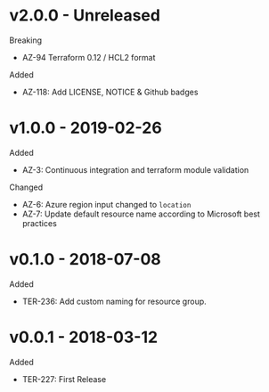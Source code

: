 # v2.0.0 - Unreleased

Breaking
  * AZ-94 Terraform 0.12 / HCL2 format

Added
  * AZ-118: Add LICENSE, NOTICE & Github badges
	  
# v1.0.0 - 2019-02-26

Added
  * AZ-3: Continuous integration and terraform module validation

Changed
  * AZ-6: Azure region input changed to `location`
  * AZ-7: Update default resource name according to Microsoft best practices

# v0.1.0 - 2018-07-08

Added
  * TER-236: Add custom naming for resource group.

# v0.0.1 - 2018-03-12

Added
  * TER-227: First Release
